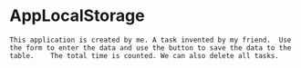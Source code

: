 # AppLocalStorage
    This application is created by me. A task invented by my friend.  Use the form to enter the data and use the button to save the data to the table.    The total time is counted. We can also delete all tasks.
